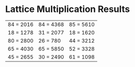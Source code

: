 # Lattice Multiplication Results

|   |   |   |
|---|---|---|
| 84 = 2016 | 84 = 4368 | 85 = 5610 |
| 18 = 1278 | 31 = 2077 | 18 = 1620 |
| 80 = 2800 | 26 = 780 | 44 = 3212 |
| 65 = 4030 | 65 = 5850 | 52 = 3328 |
| 45 = 2655 | 30 = 2490 | 61 = 1098 |
